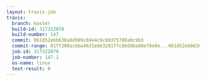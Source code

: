 ```yaml
---
layout: travis-job
travis:
  branch: master
  build-id: 317322078
  build-number: 147
  commit: 0b1d52ebb630a8d989c69e4c6c80375788a0c9b3
  commit-range: 81ff200ac6ba4631ede3291ffc86ddba60e78e9e...0b1d52ebb630a8d989c69e4c6c80375788a0c9b3
  job-id: 317322079
  job-number: 147.1
  os-name: linux
  test-result: 0
---
```

